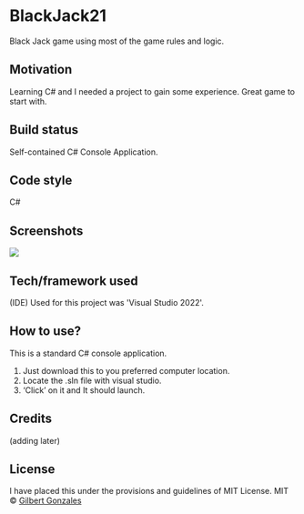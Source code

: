 # BlackJack21
Black Jack game using most of the game rules and logic. 
## Motivation
Learning C# and I needed a project to gain some experience. Great game to start with. 
## Build status
Self-contained C# Console Application. 
## Code style
C#
## Screenshots
![](images/bj21.ping)
## Tech/framework used
(IDE) Used for this project was 'Visual Studio 2022'.
## How to use?
This is a standard C# console application.  
1.	Just download this to you preferred computer location.  
2.	Locate the .sln file with visual studio.
3.	‘Click’ on it and It should launch.
## Credits
(adding later)
## License
I have placed this under the provisions and guidelines of MIT License. 
MIT © [Gilbert Gonzales]()
